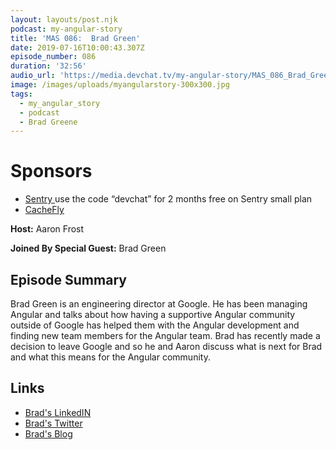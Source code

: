 ```yaml
---
layout: layouts/post.njk
podcast: my-angular-story
title: 'MAS 086:  Brad Green'
date: 2019-07-16T10:00:43.307Z
episode_number: 086
duration: '32:56'
audio_url: 'https://media.devchat.tv/my-angular-story/MAS_086_Brad_Green.mp3'
image: /images/uploads/myangularstory-300x300.jpg
tags:
  - my_angular_story
  - podcast
  - Brad Greene
---
```

# Sponsors

* [Sentry ](https://sentry.io/welcome/) use the code “devchat” for 2 months free on Sentry small plan
* [CacheFly](https://www.cachefly.com)

**Host:** Aaron Frost

**Joined By Special Guest:** Brad Green

## Episode Summary

Brad Green is an engineering director at Google. He has been ​managing Angular and talks about how having a supportive Angular community outside of Google has helped them with the Angular development and finding new team members for the Angular team. Brad has recently made a decision to leave Google and so he and Aaron discuss what is next for Brad and what this means for the Angular community. 

## Links

* [Brad's LinkedIN](https://www.linkedin.com/in/bradlykgreen)
* [Brad's Twitter](https://twitter.com/bradlygreen?lang=en)
* [Brad's Blog](https://blog.angular.io/@bradlygreen)

##
